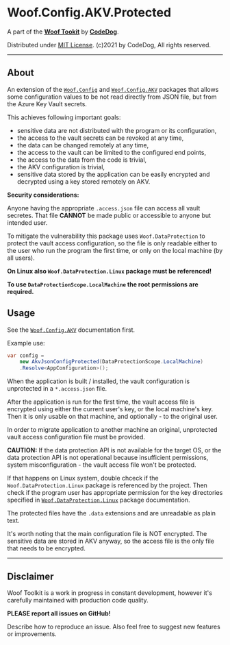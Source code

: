 ﻿# Woof.Config.AKV.Protected

A part of the [**Woof Tookit**](../../Readme.md)
by **[CodeDog](https://www.codedog.pl)**.

Distributed under [MIT License](https://en.wikipedia.org/wiki/MIT_License).
(c)2021 by CodeDog, All rights reserved.

---

## About

An extension of the  [`Woof.Config`](../Woof.Config/Readme.md) and
 [`Woof.Config.AKV`](../Woof.Config.AKV/Readme.md) packages that
allows some configuration values to be not read directly from JSON file,
but from the Azure Key Vault secrets.

This achieves following important goals:
- sensitive data are not distributed with the program or its configuration,
- the access to the vault secrets can be revoked at any time,
- the data can be changed remotely at any time,
- the access to the vault can be limited to the configured end points,
- the access to the data from the code is trivial,
- the AKV configuration is trivial,
- sensitive data stored by the application can be easily encrypted and
  decrypted using a key stored remotely on AKV.

**Security considerations:**

Anyone having the appropriate `.access.json` file can access all vault secretes.
That file **CANNOT** be made public or accessible to anyone
but intended user.

To mitigate the vulnerability this package uses `Woof.DataProtection`
to protect the vault access configuration, so the file is only readable
either to the user who run the program the first time, or only on the
local machine (by all users).

**On Linux also `Woof.DataProtection.Linux` package must be referenced!**

**To use `DataProtectionScope.LocalMachine` the root permissions are required.**

## Usage

See the [`Woof.Config.AKV`](../Woof.Config.AKV/Readme.md) documentation first.

Example use:

```cs
var config = 
    new AkvJsonConfigProtected(DataProtectionScope.LocalMachine)
    .Resolve<AppConfiguration>();
```

When the application is built / installed, the vault configuration is
unprotected in a `*.access.json` file.

After the application is run for the first time, the vault access file
is encrypted using either the current user's key, or the local machine's key.
Then it is only usable on that machine, and optionally - to the original user.

In order to migrate application to another machine an original, unprotected
vault access configuration file must be provided.

**CAUTION:** If the data protection API is not available for the target OS,
or the data protection API is not operational because insufficient permissions,
system misconfiguration - the vault access file won't be protected.

If that happens on Linux system, double chceck if the `Woof.DataProtection.Linux`
package is referenced by the project.
Then check if the program user has appropriate permission for the key
directories specified in [`Woof.DataProtection.Linux`](../Woof.DataProtection.Linux/Readme.md) package documentation.

The protected files have the `.data` extensions and are unreadable as plain text.

It's worth noting that the main configuration file is NOT encrypted.
The sensitive data are stored in AKV anyway, so the access file is the
only file that needs to be encrypted.

---

## Disclaimer

Woof Toolkit is a work in progress in constant development,
however it's carefully maintained with production code quality.

**PLEASE report all issues on GitHub!**

Describe how to reproduce an issue.
Also feel free to suggest new features or improvements.